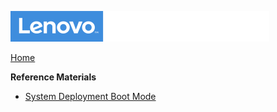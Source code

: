 ![Commercial Deployment Readiness Team](../img/cdrt.png)

[Home](/)

**Reference Materials**

<!--
- [Think BIOS Config Tool](reference/tbct.md)
- [Lenovo Deployment Assistant](reference/lda.md) -->
- [System Deployment Boot Mode](reference/sdbm.md)

<!--
- [Commercial Vantage Policies](reference/cv_policies.md)
- [Dock Manager Policies](reference/dm_policies.md)


- [Dock Manager User Guide](https://download.lenovo.com/consumer/options/dockmanager_user_manual.pdf)
-->